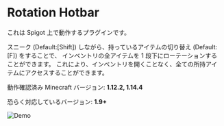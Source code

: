 # Rotation Hotbar
これは Spigot 上で動作するプラグインです。

スニーク (Default:[Shift]) しながら、持っているアイテムの切り替え (Default:[F]) をすることで、
インベントリの全アイテムを 1 段下にローテーションすることができます。
これにより、インベントリを開くことなく、全ての所持アイテムにアクセスすることができます。

動作確認済み Minecraft バージョン: **1.12.2, 1.14.4**

恐らく対応しているバージョン: **1.9+**

![Demo](./readme_img/demo.gif)
